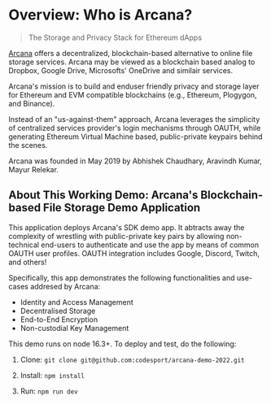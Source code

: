 # Overview: Who is Arcana? 

> The Storage and Privacy Stack for Ethereum dApps

[Arcana](https://arcana.network/) offers a decentralized, blockchain-based alternative to online file storage services.  Arcana may be viewed as a blockchain based analog to Dropbox, Google Drive, Microsofts' OneDrive and similair services. 

Arcana's mission is to build and enduser friendly privacy and storage layer for Ethereum and EVM compatible blockchains (e.g., Ethereum, Plogygon, and Binance).

Instead of an "us-against-them" approach, Arcana leverages the simplicity of centralized services provider's login mechanisms through OAUTH, while generating Ethereum Virtual Machine based, public-private keypairs behind the scenes.
 
Arcana was founded in May 2019 by Abhishek Chaudhary, Aravindh Kumar, Mayur Relekar.

## About This Working Demo: Arcana's Blockchain-based File Storage Demo Application

This application deploys Arcana's SDK demo app. It abtracts away the complexity of wrestling with public-private key pairs by allowing non-technical end-users to authenticate and use the app by means of common OAUTH user profiles.  OAUTH integration includes Google, Discord, Twitch, and others!

Specifically, this app demonstrates the following functionalities and use-cases addresed by Arcana:

* Identity and Access Management
* Decentralised Storage
* End-to-End Encryption
* Non-custodial Key Management

This demo runs on node 16.3+. To deploy and test, do the following:

1. Clone:
`git clone git@github.com:codesport/arcana-demo-2022.git`

2. Install:
`npm install`

3. Run:
`npm run dev`






